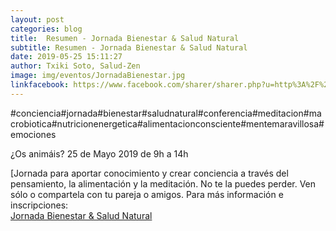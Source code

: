 ```yaml
---
layout: post
categories: blog
title:  Resumen - Jornada Bienestar & Salud Natural
subtitle: Resumen - Jornada Bienestar & Salud Natural
date: 2019-05-25 15:11:27
author: Txiki Soto, Salud-Zen
image: img/eventos/JornadaBienestar.jpg
linkfacebook: https://www.facebook.com/sharer/sharer.php?u=http%3A%2F%2Fsalud-zen.com%2Fblog%2F2019%2F05%2F25%2Fcursos-jornada-bienestar.html&amp;src=sdkpreparse
---
```

#conciencia#jornada#bienestar#saludnatural#conferencia#meditacion#macrobiotica#nutricionenergetica#alimentacionconsciente#mentemaravillosa#emociones

¿Os animáis? 25 de Mayo 2019 de 9h a 14h

[Jornada para aportar conocimiento y crear conciencia a través del pensamiento, la alimentación y la meditación.
No te la puedes perder. Ven sólo o compartela con tu pareja o amigos.
Para más información e inscripciones:   
[Jornada Bienestar & Salud Natural][curso]  


[curso]:{{site.url}}{{site.baseurl}}/evento/2019/05/25/curso-jornada-bienestar.html

